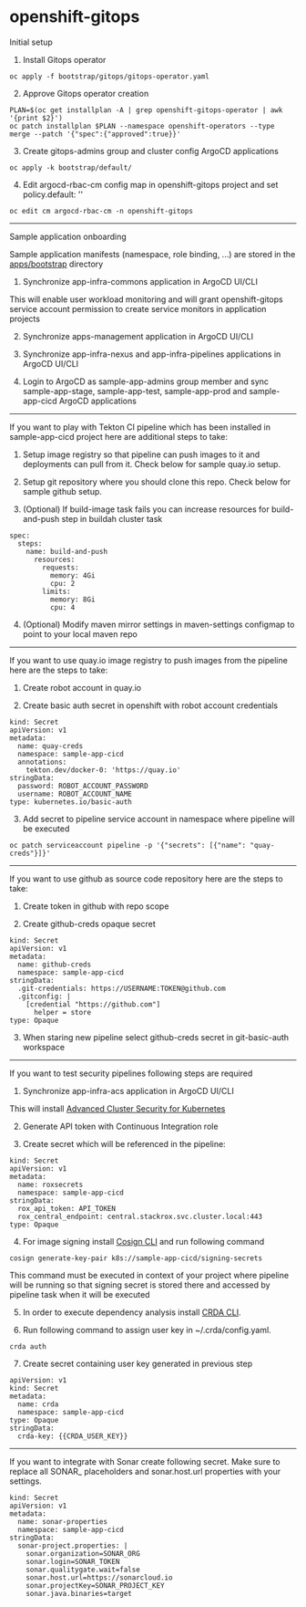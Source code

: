# openshift-gitops
Initial setup

1. Install Gitops operator 
```
oc apply -f bootstrap/gitops/gitops-operator.yaml
```
2. Approve Gitops operator creation
```
PLAN=$(oc get installplan -A | grep openshift-gitops-operator | awk '{print $2}')
oc patch installplan $PLAN --namespace openshift-operators --type merge --patch '{"spec":{"approved":true}}'
```
3. Create gitops-admins group and cluster config ArgoCD applications
```
oc apply -k bootstrap/default/
```
4. Edit argocd-rbac-cm config map in openshift-gitops project and set policy.default: ''
```
oc edit cm argocd-rbac-cm -n openshift-gitops
```
---
Sample application onboarding

Sample application manifests (namespace, role binding, ...) are stored in the [apps/bootstrap](https://github.com/jstakun/openshift-gitops/tree/main/apps/bootstrap) directory

1. Synchronize app-infra-commons application in ArgoCD UI/CLI

This will enable user workload monitoring and will grant openshift-gitops service account permission to create service monitors in application projects

2. Synchronize apps-management application in ArgoCD UI/CLI

3. Synchronize app-infra-nexus and app-infra-pipelines applications in ArgoCD UI/CLI 

4. Login to ArgoCD as sample-app-admins group member and sync sample-app-stage, sample-app-test, sample-app-prod and sample-app-cicd ArgoCD applications

---

If you want to play with Tekton CI pipeline which has been installed in sample-app-cicd project here are additional steps to take:

1. Setup image registry so that pipeline can push images to it and deployments can pull from it. Check below for sample quay.io setup.

2. Setup git repository where you should clone this repo. Check below for sample github setup.

3. (Optional) If build-image task fails you can increase resources for build-and-push step in buildah cluster task
```
spec:
  steps:
    name: build-and-push
      resources: 
        requests:
          memory: 4Gi
          cpu: 2
        limits:
          memory: 8Gi
          cpu: 4 
```
4. (Optional) Modify maven mirror settings in maven-settings configmap to point to your local maven repo

---
If you want to use quay.io image registry to push images from the pipeline here are the steps to take:

1. Create robot account in quay.io

2. Create basic auth secret in openshift with robot account credentials

```
kind: Secret
apiVersion: v1
metadata:
  name: quay-creds
  namespace: sample-app-cicd
  annotations:
    tekton.dev/docker-0: 'https://quay.io'
stringData:
  password: ROBOT_ACCOUNT_PASSWORD
  username: ROBOT_ACCOUNT_NAME
type: kubernetes.io/basic-auth
```

3. Add secret to pipeline service account in namespace where pipeline will be executed

```
oc patch serviceaccount pipeline -p '{"secrets": [{"name": "quay-creds"}]}'
```

---
If you want to use github as source code repository here are the steps to take:

1. Create token in github with repo scope

2. Create github-creds opaque secret

```
kind: Secret
apiVersion: v1
metadata:
  name: github-creds
  namespace: sample-app-cicd
stringData:
  .git-credentials: https://USERNAME:TOKEN@github.com
  .gitconfig: |
    [credential "https://github.com"]
      helper = store
type: Opaque
```

3. When staring new pipeline select github-creds secret in git-basic-auth workspace 

---
If you want to test security pipelines following steps are required 

1. Synchronize app-infra-acs application in ArgoCD UI/CLI 

This will install [Advanced Cluster Security for Kubernetes](https://docs.openshift.com/acs/3.69/installing/install-ocp-operator.html) 

2. Generate API token with Continuous Integration role

3. Create secret which will be referenced in the pipeline:

```
kind: Secret
apiVersion: v1
metadata:
  name: roxsecrets
  namespace: sample-app-cicd
stringData:
  rox_api_token: API_TOKEN
  rox_central_endpoint: central.stackrox.svc.cluster.local:443
type: Opaque
```
4. For image signing install [Cosign CLI](https://github.com/sigstore/cosign/releases) and run following command
```
cosign generate-key-pair k8s://sample-app-cicd/signing-secrets
```
This command must be executed in context of your project where pipeline will be running so that signing secret is stored there and accessed by pipeline task when it will be executed

5. In order to execute dependency analysis install [CRDA CLI](https://github.com/fabric8-analytics/cli-tools/releases).

6. Run following command to assign user key in ~/.crda/config.yaml.
```
crda auth
```

7. Create secret containing user key generated in previous step
```
apiVersion: v1
kind: Secret
metadata:
  name: crda
  namespace: sample-app-cicd
type: Opaque
stringData:
  crda-key: {{CRDA_USER_KEY}}
```
---
If you want to integrate with Sonar create following secret. Make sure to replace all SONAR_ placeholders and sonar.host.url properties with your settings.
```
kind: Secret
apiVersion: v1
metadata:
  name: sonar-properties
  namespace: sample-app-cicd
stringData:
  sonar-project.properties: |
    sonar.organization=SONAR_ORG
    sonar.login=SONAR_TOKEN
    sonar.qualitygate.wait=false
    sonar.host.url=https://sonarcloud.io
    sonar.projectKey=SONAR_PROJECT_KEY
    sonar.java.binaries=target
```
